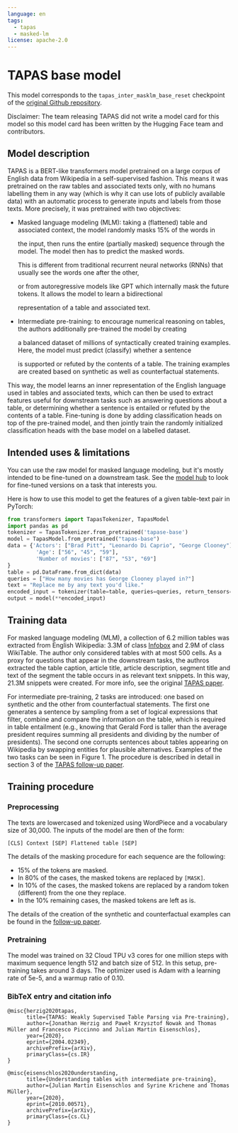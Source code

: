 ```yaml
---
language: en
tags:
  - tapas
  - masked-lm
license: apache-2.0
---
```


# TAPAS base model

This model corresponds to the `tapas_inter_masklm_base_reset` checkpoint of the [original Github repository](https://github.com/google-research/tapas).

Disclaimer: The team releasing TAPAS did not write a model card for this model so this model card has been written by the Hugging Face team and contributors.

## Model description

TAPAS is a BERT-like transformers model pretrained on a large corpus of English data from Wikipedia in a self-supervised fashion. This means it was pretrained on the raw tables and associated texts only, with no humans labelling them in any way \(which is why it can use lots of publicly available data\) with an automatic process to generate inputs and labels from those texts. More precisely, it was pretrained with two objectives:

* Masked language modeling \(MLM\): taking a \(flattened\) table and associated context, the model randomly masks 15% of the words in 

  the input, then runs the entire \(partially masked\) sequence through the model. The model then has to predict the masked words. 

  This is different from traditional recurrent neural networks \(RNNs\) that usually see the words one after the other, 

  or from autoregressive models like GPT which internally mask the future tokens. It allows the model to learn a bidirectional 

  representation of a table and associated text.

* Intermediate pre-training: to encourage numerical reasoning on tables, the authors additionally pre-trained the model by creating 

  a balanced dataset of millions of syntactically created training examples. Here, the model must predict \(classify\) whether a sentence 

  is supported or refuted by the contents of a table. The training examples are created based on synthetic as well as counterfactual statements.

This way, the model learns an inner representation of the English language used in tables and associated texts, which can then be used to extract features useful for downstream tasks such as answering questions about a table, or determining whether a sentence is entailed or refuted by the contents of a table. Fine-tuning is done by adding classification heads on top of the pre-trained model, and then jointly train the randomly initialized classification heads with the base model on a labelled dataset.

## Intended uses & limitations

You can use the raw model for masked language modeling, but it's mostly intended to be fine-tuned on a downstream task. See the [model hub](https://huggingface.co/models?filter=tapas) to look for fine-tuned versions on a task that interests you.

Here is how to use this model to get the features of a given table-text pair in PyTorch:

```python
from transformers import TapasTokenizer, TapasModel
import pandas as pd
tokenizer = TapasTokenizer.from_pretrained('tapase-base')
model = TapasModel.from_pretrained("tapas-base")
data = {'Actors': ["Brad Pitt", "Leonardo Di Caprio", "George Clooney"],
         'Age': ["56", "45", "59"],
         'Number of movies': ["87", "53", "69"]
}
table = pd.DataFrame.from_dict(data)
queries = ["How many movies has George Clooney played in?"]
text = "Replace me by any text you'd like."
encoded_input = tokenizer(table=table, queries=queries, return_tensors='pt')
output = model(**encoded_input)
```

## Training data

For masked language modeling \(MLM\), a collection of 6.2 million tables was extracted from English Wikipedia: 3.3M of class [Infobox](https://en.wikipedia.org/wiki/Help:Infobox) and 2.9M of class WikiTable. The author only considered tables with at most 500 cells. As a proxy for questions that appear in the downstream tasks, the authros extracted the table caption, article title, article description, segment title and text of the segment the table occurs in as relevant text snippets. In this way, 21.3M snippets were created. For more info, see the original [TAPAS paper](https://www.aclweb.org/anthology/2020.acl-main.398.pdf).

For intermediate pre-training, 2 tasks are introduced: one based on synthetic and the other from counterfactual statements. The first one generates a sentence by sampling from a set of logical expressions that filter, combine and compare the information on the table, which is required in table entailment \(e.g., knowing that Gerald Ford is taller than the average president requires summing all presidents and dividing by the number of presidents\). The second one corrupts sentences about tables appearing on Wikipedia by swapping entities for plausible alternatives. Examples of the two tasks can be seen in Figure 1. The procedure is described in detail in section 3 of the [TAPAS follow-up paper](https://www.aclweb.org/anthology/2020.findings-emnlp.27.pdf).

## Training procedure

### Preprocessing

The texts are lowercased and tokenized using WordPiece and a vocabulary size of 30,000. The inputs of the model are then of the form:

```text
[CLS] Context [SEP] Flattened table [SEP]
```

The details of the masking procedure for each sequence are the following:

* 15% of the tokens are masked.
* In 80% of the cases, the masked tokens are replaced by `[MASK]`.
* In 10% of the cases, the masked tokens are replaced by a random token \(different\) from the one they replace.
* In the 10% remaining cases, the masked tokens are left as is.

The details of the creation of the synthetic and counterfactual examples can be found in the [follow-up paper](https://arxiv.org/abs/2010.00571).

### Pretraining

The model was trained on 32 Cloud TPU v3 cores for one million steps with maximum sequence length 512 and batch size of 512. In this setup, pre-training takes around 3 days. The optimizer used is Adam with a learning rate of 5e-5, and a warmup ratio of 0.10.

### BibTeX entry and citation info

```text
@misc{herzig2020tapas,
      title={TAPAS: Weakly Supervised Table Parsing via Pre-training}, 
      author={Jonathan Herzig and Paweł Krzysztof Nowak and Thomas Müller and Francesco Piccinno and Julian Martin Eisenschlos},
      year={2020},
      eprint={2004.02349},
      archivePrefix={arXiv},
      primaryClass={cs.IR}
}
```

```text
@misc{eisenschlos2020understanding,
      title={Understanding tables with intermediate pre-training}, 
      author={Julian Martin Eisenschlos and Syrine Krichene and Thomas Müller},
      year={2020},
      eprint={2010.00571},
      archivePrefix={arXiv},
      primaryClass={cs.CL}
}
```


